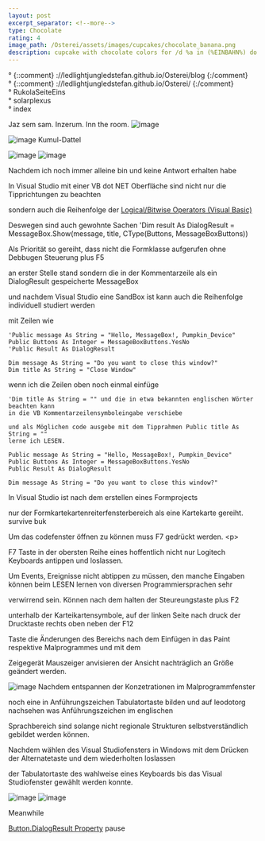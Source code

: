 ```yaml
---
layout: post
excerpt_separator: <!--more-->
type: Chocolate
rating: 4
image_path: /Osterei/assets/images/cupcakes/chocolate_banana.png
description: cupcake with chocolate colors for /d %a in (%EINBAHN%) do dir /b %a
---
```

° {::comment} ://ledlightjungledstefan.github.io/Osterei/blog {:/comment}
<br>
° {::comment} ://ledlightjungledstefan.github.io/Osterei/ {:/comment}
<br>
° RukolaSeiteEins
<br>
° solarplexus
<br>
° index

Jaz sem sam. Inzerum. Inn the room.
![image](https://user-images.githubusercontent.com/75255909/193558846-d34c296f-3cbe-4566-9606-21305235cf31.png)

![image](https://user-images.githubusercontent.com/75255909/193559632-14f0cf35-3417-4bdf-a505-685634ea8ce4.png)
Kumul-Dattel
<br>

![image](https://user-images.githubusercontent.com/75255909/193556849-671685b7-aa5c-4994-8633-4ca0d7457d38.png)
![image](https://user-images.githubusercontent.com/75255909/193557449-d51498da-e02c-45a9-ba3c-2dcda80a95db.png)

Nachdem ich noch immer alleine bin und keine Antwort
erhalten habe

In Visual Studio mit einer VB dot NET Oberfläche
sind nicht nur die Tipprichtungen zu beachten

sondern auch die Reihenfolge der
[Logical/Bitwise Operators (Visual Basic)](https://learn.microsoft.com/en-us/dotnet/visual-basic/language-reference/operators/logical-bitwise-operators)

Deswegen sind auch gewohnte Sachen
        'Dim result As DialogResult = MessageBox.Show(message, title, CType(Buttons, MessageBoxButtons))
        
Als Priorität so gereiht, dass nicht die Formklasse aufgerufen
ohne Debbugen Steuerung plus F5

an erster Stelle stand sondern die in der Kommentarzeile
als ein DialogResult gespeicherte MessageBox

und nachdem Visual Studio eine SandBox ist
kann auch die Reihenfolge individuell studiert werden

mit Zeilen wie

    'Public message As String = "Hello, MessageBox!, Pumpkin_Device"
    Public Buttons As Integer = MessageBoxButtons.YesNo
    'Public Result As DialogResult

    Dim message As String = "Do you want to close this window?"
    Dim title As String = "Close Window"

wenn ich die Zeilen oben noch einmal einfüge

    'Dim title As String = "" und die in etwa bekannten englischen Wörter beachten kann
    in die VB Kommentarzeilensymboleingabe verschiebe
    
    und als Möglichen code ausgebe mit dem Tipprahmen Public title As String = ""
    lerne ich LESEN.
   
    Public message As String = "Hello, MessageBox!, Pumpkin_Device"
    Public Buttons As Integer = MessageBoxButtons.YesNo
    Public Result As DialogResult

    Dim message As String = "Do you want to close this window?"
In Visual Studio ist nach dem erstellen eines Formprojects

nur der Formkartekartenreiterfensterbereich als eine Kartekarte gereiht.
survive buk

Um das codefenster öffnen zu können muss F7 gedrückt
werden. \<p\>

F7 Taste in der obersten Reihe eines hoffentlich nicht nur Logitech
Keyboards antippen und loslassen.

Um Events, Ereignisse nicht abtippen zu müssen, den manche Eingaben
können beim LESEN lernen von diversen Programmiersprachen sehr

verwirrend sein.
Können nach dem halten der Steureungstaste plus F2

unterhalb der Karteikartensymbole, auf der linken Seite
nach druck der Drucktaste rechts oben neben der F12

Taste die Änderungen des Bereichs nach dem Einfügen
in das Paint respektive Malprogrammes und mit dem

Zeigegerät Mauszeiger anvisieren der Ansicht nachträglich
an Größe geändert werden.

![image](https://user-images.githubusercontent.com/75255909/193585562-c1ea14ef-98b0-4d84-af1a-942b9d3f92fb.png)
Nachdem entspannen der Konzetrationen im Malprogrammfenster

noch eine in Anführungszeichen Tabulatortaste bilden
und auf leodotorg nachsehen was Anführungszeichen im englischen

Sprachbereich sind solange nicht regionale Strukturen
selbstverständlich gebildet werden können.

Nachdem wählen des Visual Studiofensters in Windows mit dem
Drücken der Alternatetaste und dem wiederholten loslassen

der Tabulatortaste des wahlweise eines Keyboards
bis das Visual Studiofenster gewählt werden konnte.

![image](https://user-images.githubusercontent.com/75255909/193586525-ab855188-e68b-4658-9d32-66680421f9bf.png)
![image](https://user-images.githubusercontent.com/75255909/193587388-4e42f830-8ae7-4704-b34c-83202541143a.png)

Meanwhile
<br>

[Button.DialogResult Property](https://learn.microsoft.com/en-us/dotnet/api/system.windows.forms.button.dialogresult?view=windowsdesktop-6.0)
pause
